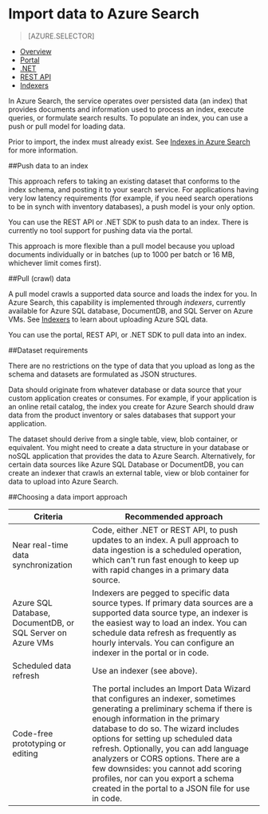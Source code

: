 <properties
	pageTitle="Data Import in Azure Search | Microsoft Azure | Hosted cloud search service"
	description="How to upload data to an index in Azure Search"
	services="search"
	documentationCenter=""
	authors="HeidiSteen"
	manager="mblythe"
	editor=""
    tags=""/>

<tags
	ms.service="search"
	ms.devlang="na"
	ms.workload="search"
	ms.topic="get-started-article"
	ms.tgt_pltfrm="na"
	ms.date="11/09/2015"
	ms.author="heidist"/>

# Import data to Azure Search
> [AZURE.SELECTOR]
- [Overview](search-what-is-data-import.md)
- [Portal](search-import-data-portal.md)
- [.NET](search-import-data-dotnet.md)
- [REST API](search-import-data-rest-api.md)
- [Indexers](search-howto-connecting-azure-sql-database-to-azure-search-using-indexers-2015-02-28.md)

In Azure Search, the service operates over persisted data (an index) that provides documents and information used to process an index, execute queries, or formulate search results. To populate an index, you can use a push or pull model for loading data.

Prior to import, the index must already exist. See [Indexes in Azure Search](search-what-is-an-index.md) for more information.

##Push data to an index

This approach refers to taking an existing dataset that conforms to the index schema, and posting it to your search service. For applications having very low latency requirements (for example, if you need search operations to be in synch with inventory databases), a push model is your only option.

You can use the REST API or .NET SDK to push data to an index. There is currently no tool support for pushing data via the portal.

This approach is more flexible than a pull model because you upload documents individually or in batches (up to 1000 per batch or 16 MB, whichever limit comes first).

##Pull (crawl) data 

A pull model crawls a supported data source and loads the index for you. In Azure Search, this capability is implemented through *indexers*, currently available for Azure SQL database, DocumentDB, and SQL Server on Azure VMs. See [Indexers](search-howto-connecting-azure-sql-database-to-azure-search-using-indexers-2015-02-28.md) to learn about uploading Azure SQL data.

You can use the portal, REST API, or .NET SDK to pull data into an index.

##Dataset requirements

There are no restrictions on the type of data that you upload as long as the schema and datasets are formulated as JSON structures.

Data should originate from whatever database or data source that your custom application creates or consumes. For example, if your application is an online retail catalog, the index you create for Azure Search should draw data from the product inventory or sales databases that support your application. 

The dataset should derive from a single table, view, blob container, or equivalent. You might need to create a data structure in your database or noSQL application that provides the data to Azure Search. Alternatively, for certain data sources like Azure SQL Database or DocumentDB, you can create an indexer that crawls an external table, view or blob container for data to upload into Azure Search. 

##Choosing a data import approach

|Criteria|Recommended approach|
|------------|---------------|
|Near real-time data synchronization|Code, either .NET or REST API, to push updates to an index. A pull approach to data ingestion is a scheduled operation, which can't run fast enough to keep up with rapid changes in a primary data source.|
|Azure SQL Database, DocumentDB, or SQL Server on Azure VMs|Indexers are pegged to specific data source types. If primary data sources are a supported data source type, an indexer is the easiest way to load an index. You can schedule data refresh as frequently as hourly intervals. You can configure an indexer in the portal or in code.|
|Scheduled data refresh|Use an indexer (see above).|
|Code-free prototyping or editing|The portal includes an Import Data Wizard that configures an indexer, sometimes generating a preliminary schema if there is enough information in the primary database to do so. The wizard includes options for setting up scheduled data refresh. Optionally, you can add language analyzers or CORS options. There are a few downsides: you cannot add scoring profiles, nor can you export a schema created in the portal to a JSON file for use in code.| 